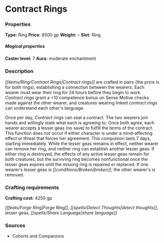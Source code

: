 ﻿---
Title: "Contract Rings"
Type: "Ring"
Price: "8500 gp"
Weight: "–"
Slot: "Ring"
Caster level: "7"
Aura: "moderate enchantment"
Description: |
  "_Contract rings_ are crafted in pairs (the price is for both rings), establishing a connection between the wearers. Each wearer must wear their ring for 24 hours before they begin to work. _Contract rings_ grant a +10 competence bonus on Sense Motive checks made against the other wearer, and creatures wearing linked _contract rings_ can understand each other's language.
  Once per day, _Contract rings_ can seal a contract. The two wearers join hands and willingly state what each is agreeing to. Once both agree, each wearer accepts a _lesser geas_ (no save) to fulfill the terms of the contract. This function does not occur if either character is under a mind-affecting effect or threat that forces her agreement. This compulsion lasts 7 days, starting immediately. While the _lesser geas_ remains in effect, neither wearer can remove her ring, and neither ring can establish another _lesser geas_. If either ring is destroyed, the effects of any active _lesser geas_ remain for both creatures, but the surviving ring becomes nonfunctional once the _lesser geas_ expires until the missing ring is repaired or replaced. If one wearer's _lesser geas_ is broken, the other wearer's is removed."
Crafting cost: "4250 gp"
Sources: "['Cohorts and Companions']"
---

# Contract Rings

### Properties

**Type:** Ring **Price:** 8500 gp **Weight:** – **Slot:** Ring

##### Magical properties

**Caster level:** 7 **Aura:** moderate enchantment

### Description

_[[items/Ring/Contract Rings|Contract rings]]_ are crafted in pairs (the price is for both rings), establishing a connection between the wearers. Each wearer must wear their ring for 24 hours before they begin to work. _Contract rings_ grant a +10 competence bonus on Sense Motive checks made against the other wearer, and creatures wearing linked _contract rings_ can understand each other's language.

Once per day, _Contract rings_ can seal a contract. The two wearers join hands and willingly state what each is agreeing to. Once both agree, each wearer accepts a lesser geas (no save) to fulfill the terms of the contract. This function does not occur if either character is under a mind-affecting effect or threat that forces her agreement. This compulsion lasts 7 days, starting immediately. While the lesser geas remains in effect, neither wearer can remove her ring, and neither ring can establish another lesser geas. If either ring is destroyed, the effects of any active lesser geas remain for both creatures, but the surviving ring becomes nonfunctional once the lesser geas expires until the missing ring is repaired or replaced. If one wearer's lesser geas is _[[conditions/Broken|broken]]_, the other wearer's is removed.

### Crafting requirements

**Crafting cost:** 4250 gp

_[[feats/Forge Ring|Forge Ring]]_, _[[spells/Detect Thoughts|detect thoughts]]_, lesser geas, _[[spells/Share Language|share language]]_

### Sources

* Cohorts and Companions